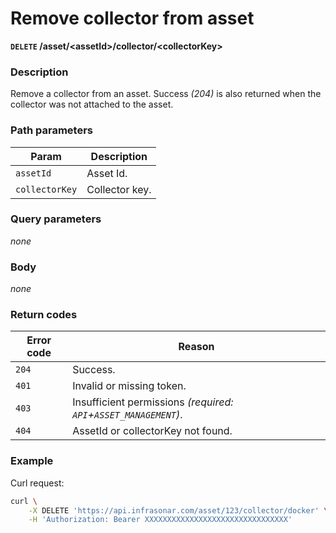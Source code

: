 # Remove collector from asset
**`DELETE` /asset/<assetId\>/collector/<collectorKey\>**

### Description
Remove a collector from an asset. Success _(204)_ is also returned when the collector was not attached to the asset.

### Path parameters
Param               | Description
--------------------|-------------
`assetId`           | Asset Id.
`collectorKey`      | Collector key.

### Query parameters
_none_

### Body
_none_

### Return codes
Error code  | Reason
------------|--------
`204`       | Success.
`401`       | Invalid or missing token.
`403`       | Insufficient permissions _(required: `API`+`ASSET_MANAGEMENT`)_.
`404`       | AssetId or collectorKey not found.

### Example
Curl request:
```bash
curl \
    -X DELETE 'https://api.infrasonar.com/asset/123/collector/docker' \
    -H 'Authorization: Bearer XXXXXXXXXXXXXXXXXXXXXXXXXXXXXXXX'
```
